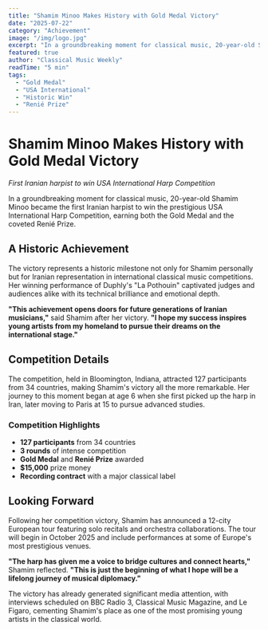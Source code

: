 ```yaml
---
title: "Shamim Minoo Makes History with Gold Medal Victory"
date: "2025-07-22"
category: "Achievement"
image: "/img/logo.jpg"
excerpt: "In a groundbreaking moment for classical music, 20-year-old Shamim Minoo became the first Iranian harpist to win the prestigious USA International Harp Competition, earning both the Gold Medal and the coveted Renié Prize."
featured: true
author: "Classical Music Weekly"
readTime: "5 min"
tags:
  - "Gold Medal"
  - "USA International"
  - "Historic Win"
  - "Renié Prize"
---
```


# Shamim Minoo Makes History with Gold Medal Victory

*First Iranian harpist to win USA International Harp Competition*

In a groundbreaking moment for classical music, 20-year-old Shamim Minoo became the first Iranian harpist to win the prestigious USA International Harp Competition, earning both the Gold Medal and the coveted Renié Prize.

## A Historic Achievement

The victory represents a historic milestone not only for Shamim personally but for Iranian representation in international classical music competitions. Her winning performance of Duphly's "La Pothouin" captivated judges and audiences alike with its technical brilliance and emotional depth.

**"This achievement opens doors for future generations of Iranian musicians,"** said Shamim after her victory. **"I hope my success inspires young artists from my homeland to pursue their dreams on the international stage."**

## Competition Details

The competition, held in Bloomington, Indiana, attracted 127 participants from 34 countries, making Shamim's victory all the more remarkable. Her journey to this moment began at age 6 when she first picked up the harp in Iran, later moving to Paris at 15 to pursue advanced studies.

### Competition Highlights

- **127 participants** from 34 countries
- **3 rounds** of intense competition
- **Gold Medal** and **Renié Prize** awarded
- **$15,000** prize money
- **Recording contract** with a major classical label

## Looking Forward

Following her competition victory, Shamim has announced a 12-city European tour featuring solo recitals and orchestra collaborations. The tour will begin in October 2025 and include performances at some of Europe's most prestigious venues.

**"The harp has given me a voice to bridge cultures and connect hearts,"** Shamim reflected. **"This is just the beginning of what I hope will be a lifelong journey of musical diplomacy."**

The victory has already generated significant media attention, with interviews scheduled on BBC Radio 3, Classical Music Magazine, and Le Figaro, cementing Shamim's place as one of the most promising young artists in the classical world.